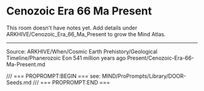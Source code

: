 # Cenozoic Era 66 Ma Present

This room doesn't have notes yet. Add details under ARKHIVE/Cenozoic_Era_66_Ma_Present to grow the Mind Atlas.

---
Source: ARKHIVE/When/Cosmic Earth Prehistory/Geological Timeline/Phanerozoic Eon 541 million years ago Present/Cenozoic-Era-66-Ma-Present.md

/// === PROPROMPT:BEGIN ===
see: MIND/ProPrompts/Library/DOOR-Seeds.md
/// === PROPROMPT:END ===
